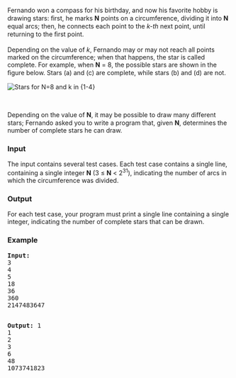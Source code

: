 <p>Fernando won a compass for his birthday, and now his favorite hobby is drawing stars: ﬁrst, he marks <strong>N</strong> points on a circumference, dividing it into <strong>N</strong> equal arcs; then, he connects each point to the <em>k-th</em> next point, until returning to the ﬁrst point.<br> <br> Depending on the value of <em>k</em>, Fernando may or may not reach all  points marked on the circumference; when that happens, the star is  called complete. For example, when <strong>N</strong> = 8, the possible stars are shown in the ﬁgure below. Stars (a) and (c) are complete,  	while stars (b) and (d) are not.</p>
<p><img src="../../../content/simes:Starsbc.png" alt="Stars for N=8 and k in {1-4}"></p>
<p>&nbsp;</p>
<p>Depending on the value of <strong>N</strong>, it may be possible to draw many diﬀerent stars; Fernando asked you to write a program that, given <strong>N</strong>, determines the number of complete stars he can draw.</p>
<h3>Input</h3>
<p>The input contains several test cases. Each test case contains a single line, containing a single integer&nbsp;<strong>N</strong>&nbsp;(3 ≤&nbsp;<strong>N</strong>&nbsp;&lt; 2<sup>31</sup>),&nbsp;indicating the number of arcs in which the circumference was divided.</p>
<h3>Output</h3>
<p>For each test case, your program must print a single line containing a  single integer, indicating the number of complete stars that can be  drawn.</p>
<h3>Example</h3>
<pre><strong>Input:</strong>
3<br>4<br>5<br>18<br>36<br>360<br>2147483647

<strong>Output:</strong>
1<br>1<br>2<br>3<br>6<br>48<br>1073741823
</pre>